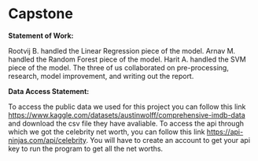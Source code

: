 # Capstone

**Statement of Work:**

Rootvij B. handled the Linear Regression piece of the model.
Arnav M. handled the Random Forest piece of the model.
Harit A. handled the SVM piece of the model.
The three of us collaborated on pre-processing, research, model improvement, and writing out the report.

**Data Access Statement:**

To access the public data we used for this project you can follow this link https://www.kaggle.com/datasets/austinwolff/comprehensive-imdb-data and download the csv file they have avaliable. 
To access the api through which we got the celebrity net worth, you can follow this link https://api-ninjas.com/api/celebrity. You will have to create an account to get your api key to run the program to get all the net worths. 
